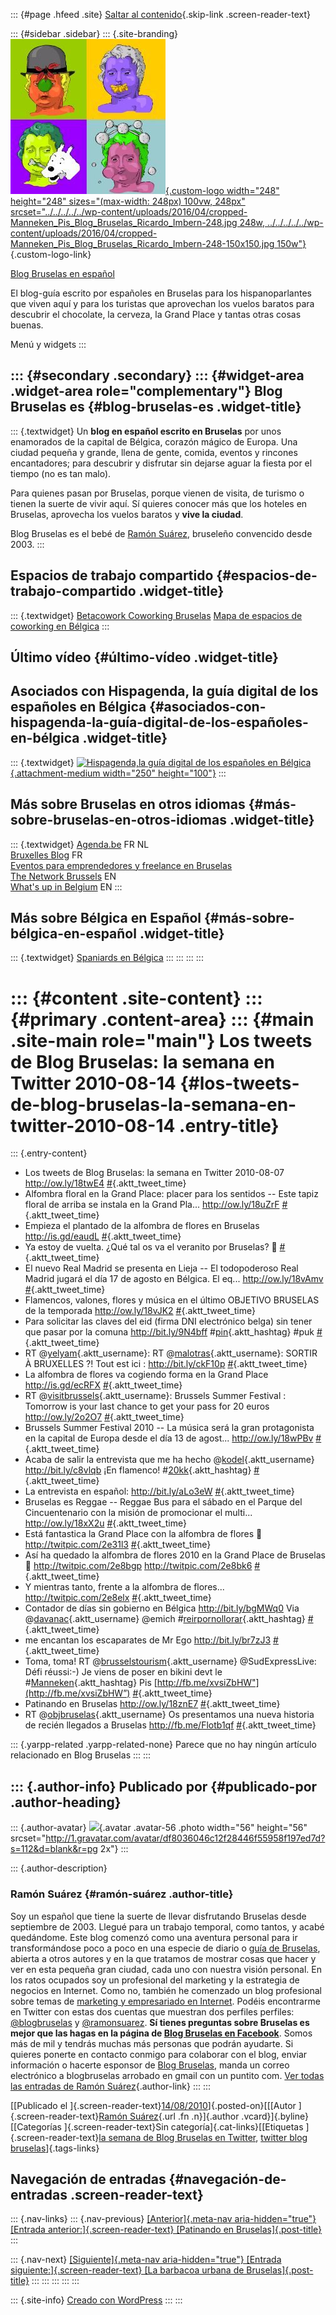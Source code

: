 ::: {#page .hfeed .site}
[Saltar al
contenido](../../../../../index.html?p=2980#content){.skip-link
.screen-reader-text}

::: {#sidebar .sidebar}
::: {.site-branding}
[![](../../../../../wp-content/uploads/2016/04/cropped-Manneken_Pis_Blog_Bruselas_Ricardo_Imbern-248.jpg){.custom-logo
width="248" height="248" sizes="(max-width: 248px) 100vw, 248px"
srcset="../../../../../wp-content/uploads/2016/04/cropped-Manneken_Pis_Blog_Bruselas_Ricardo_Imbern-248.jpg 248w, ../../../../../wp-content/uploads/2016/04/cropped-Manneken_Pis_Blog_Bruselas_Ricardo_Imbern-248-150x150.jpg 150w"}](../../../../../index.html){.custom-logo-link}

[Blog Bruselas en español](../../../../../index.html)

El blog-guía escrito por españoles en Bruselas para los hispanoparlantes
que viven aquí y para los turistas que aprovechan los vuelos baratos
para descubrir el chocolate, la cerveza, la Grand Place y tantas otras
cosas buenas.

Menú y widgets
:::

::: {#secondary .secondary}
::: {#widget-area .widget-area role="complementary"}
Blog Bruselas es {#blog-bruselas-es .widget-title}
----------------

::: {.textwidget}
Un **blog en español escrito en Bruselas** por unos enamorados de la
capital de Bélgica, corazón mágico de Europa. Una ciudad pequeña y
grande, llena de gente, comida, eventos y rincones encantadores; para
descubrir y disfrutar sin dejarse aguar la fiesta por el tiempo (no es
tan malo).

Para quienes pasan por Bruselas, porque vienen de visita, de turismo o
tienen la suerte de vivir aquí. Sí quieres conocer más que los hoteles
en Bruselas, aprovecha los vuelos baratos y **vive la ciudad**.

Blog Bruselas es el bebé de [Ramón Suárez](http://www.ramonsuarez.com),
bruseleño convencido desde 2003.
:::

Espacios de trabajo compartido {#espacios-de-trabajo-compartido .widget-title}
------------------------------

::: {.textwidget}
[Betacowork Coworking Bruselas](http://www.betacowork.com) [Mapa de
espacios de coworking en Bélgica](http://coworkingbelgium.com)
:::

Último vídeo {#último-vídeo .widget-title}
------------

Asociados con Hispagenda, la guía digital de los españoles en Bélgica {#asociados-con-hispagenda-la-guía-digital-de-los-españoles-en-bélgica .widget-title}
---------------------------------------------------------------------

::: {.textwidget}
[![Hispagenda,la guía digital de los españoles en
Bélgica](../../../../../wp-content/uploads/2010/04/Hispagenda-250px.gif "Hispagenda, la guía digital de los españoles en Bélgica"){.attachment-medium
width="250" height="100"}](http://www.hispagenda.com)
:::

Más sobre Bruselas en otros idiomas {#más-sobre-bruselas-en-otros-idiomas .widget-title}
-----------------------------------

::: {.textwidget}
[Agenda.be](http://www.agenda.be) FR NL\
[Bruxelles Blog](http://www.bxlblog.be/) FR\
[Eventos para emprendedores y freelance en
Bruselas](http://www.betacowork.com/events/)\
[The Network
Brussels](http://groups.yahoo.com/group/TheNetworkBrussels/) EN\
[What\'s up in Belgium](http://www.whatsupin.be/) EN
:::

Más sobre Bélgica en Español {#más-sobre-bélgica-en-español .widget-title}
----------------------------

::: {.textwidget}
[Spaniards en Bélgica](http://www.spaniards.es/paises/belgica)
:::
:::
:::
:::

::: {#content .site-content}
::: {#primary .content-area}
::: {#main .site-main role="main"}
Los tweets de Blog Bruselas: la semana en Twitter 2010-08-14 {#los-tweets-de-blog-bruselas-la-semana-en-twitter-2010-08-14 .entry-title}
============================================================

::: {.entry-content}
-   Los tweets de Blog Bruselas: la semana en Twitter 2010-08-07
    <http://ow.ly/18twE4>
    [\#](http://twitter.com/blogbruselas/statuses/20581767306){.aktt_tweet_time}
-   Alfombra floral en la Grand Place: placer para los sentidos -- Este
    tapiz floral de arriba se instala en la Grand Pla...
    <http://ow.ly/18uZrF>
    [\#](http://twitter.com/blogbruselas/statuses/20731039104){.aktt_tweet_time}
-   Empieza el plantado de la alfombra de flores en Bruselas
    <http://is.gd/eaudL>
    [\#](http://twitter.com/blogbruselas/statuses/20737283299){.aktt_tweet_time}
-   Ya estoy de vuelta. ¿Qué tal os va el veranito por Bruselas? 🙂
    [\#](http://twitter.com/blogbruselas/statuses/20776713708){.aktt_tweet_time}
-   El nuevo Real Madrid se presenta en Lieja -- El todopoderoso Real
    Madrid jugará el día 17 de agosto en Bélgica. El eq...
    <http://ow.ly/18vAmv>
    [\#](http://twitter.com/blogbruselas/statuses/20791415668){.aktt_tweet_time}
-   Flamencos, valones, flores y música en el último OBJETIVO BRUSELAS
    de la temporada <http://ow.ly/18vJK2>
    [\#](http://twitter.com/blogbruselas/statuses/20798438823){.aktt_tweet_time}
-   Para solicitar las claves del eid (firma DNI electrónico belga) sin
    tener que pasar por la comuna <http://bit.ly/9N4bff>
    \#[pin](http://search.twitter.com/search?q=%23pin){.aktt_hashtag}
    \#puk
    [\#](http://twitter.com/blogbruselas/statuses/20812062135){.aktt_tweet_time}
-   RT @[yelyam](http://twitter.com/yelyam){.aktt_username}: RT
    @[malotras](http://twitter.com/malotras){.aktt_username}: SORTIR À
    BRUXELLES ?! Tout est ici : <http://bit.ly/ckF10p>
    [\#](http://twitter.com/blogbruselas/statuses/20874894510){.aktt_tweet_time}
-   La alfombra de flores va cogiendo forma en la Grand Place
    <http://is.gd/ecRFX>
    [\#](http://twitter.com/blogbruselas/statuses/20878803479){.aktt_tweet_time}
-   RT
    @[visitbrussels](http://twitter.com/visitbrussels){.aktt_username}:
    Brussels Summer Festival : Tomorrow is your last chance to get your
    pass for 20 euros <http://ow.ly/2o2O7>
    [\#](http://twitter.com/blogbruselas/statuses/20882734317){.aktt_tweet_time}
-   Brussels Summer Festival 2010 -- La música será la gran protagonista
    en la capital de Europa desde el día 13 de agost...
    <http://ow.ly/18wPBv>
    [\#](http://twitter.com/blogbruselas/statuses/20898569883){.aktt_tweet_time}
-   Acaba de salir la entrevista que me ha hecho
    @[kodel](http://twitter.com/kodel){.aktt_username}
    <http://bit.ly/c8vlqb> ¡En flamenco!
    \#[20kk](http://search.twitter.com/search?q=%2320kk){.aktt_hashtag}
    [\#](http://twitter.com/blogbruselas/statuses/20990241030){.aktt_tweet_time}
-   La entrevista en español: <http://bit.ly/aLo3eW>
    [\#](http://twitter.com/blogbruselas/statuses/20993373365){.aktt_tweet_time}
-   Bruselas es Reggae -- Reggae Bus para el sábado en el Parque del
    Cincuentenario con la misión de promocionar el multi...
    <http://ow.ly/18xX2u>
    [\#](http://twitter.com/blogbruselas/statuses/21003139778){.aktt_tweet_time}
-   Está fantastica la Grand Place con la alfombra de flores 🙂
    <http://twitpic.com/2e31l3>
    [\#](http://twitter.com/blogbruselas/statuses/21003143969){.aktt_tweet_time}
-   Así ha quedado la alfombra de flores 2010 en la Grand Place de
    Bruselas 🙂 <http://twitpic.com/2e8bgp> <http://twitpic.com/2e8bk6>
    [\#](http://twitter.com/blogbruselas/statuses/21043687694){.aktt_tweet_time}
-   Y mientras tanto, frente a la alfombra de flores...
    <http://twitpic.com/2e8elx>
    [\#](http://twitter.com/blogbruselas/statuses/21044286233){.aktt_tweet_time}
-   Contador de días sin gobierno en Bélgica <http://bit.ly/bgMWq0> Via
    @[davanac](http://twitter.com/davanac){.aktt_username} \@emich
    \#[reirpornollorar](http://search.twitter.com/search?q=%23reirpornollorar){.aktt_hashtag}
    [\#](http://twitter.com/blogbruselas/statuses/21070897916){.aktt_tweet_time}
-   me encantan los escaparates de Mr Ego <http://bit.ly/br7zJ3>
    [\#](http://twitter.com/blogbruselas/statuses/21142353349){.aktt_tweet_time}
-   Toma, toma! RT
    @[brusselstourism](http://twitter.com/brusselstourism){.aktt_username}
    \@SudExpressLive: Défi réussi:-) Je viens de poser en bikini devt le
    \#[Manneken](http://search.twitter.com/search?q=%23Manneken){.aktt_hashtag}
    Pis [http://fb.me/xvsiZbHW"](http://fb.me/xvsiZbHW”)
    [\#](http://twitter.com/blogbruselas/statuses/21148975389){.aktt_tweet_time}
-   Patinando en Bruselas <http://ow.ly/18znE7>
    [\#](http://twitter.com/blogbruselas/statuses/21149015682){.aktt_tweet_time}
-   RT @[objbruselas](http://twitter.com/objbruselas){.aktt_username} Os
    presentamos una nueva historia de recién llegados a Bruselas
    <http://fb.me/Flotb1qf>
    [\#](http://twitter.com/blogbruselas/statuses/21149126774){.aktt_tweet_time}

::: {.yarpp-related .yarpp-related-none}
Parece que no hay ningún artículo relacionado en Blog Bruselas
:::
:::

::: {.author-info}
Publicado por {#publicado-por .author-heading}
-------------

::: {.author-avatar}
![](http://1.gravatar.com/avatar/df8036046c12f28446f55958f197ed7d?s=56&d=blank&r=pg){.avatar
.avatar-56 .photo width="56" height="56"
srcset="http://1.gravatar.com/avatar/df8036046c12f28446f55958f197ed7d?s=112&d=blank&r=pg 2x"}
:::

::: {.author-description}
### Ramón Suárez {#ramón-suárez .author-title}

Soy un español que tiene la suerte de llevar disfrutando Bruselas desde
septiembre de 2003. Llegué para un trabajo temporal, como tantos, y
acabé quedándome. Este blog comenzó como una aventura personal para ir
transformándose poco a poco en una especie de diario o [guía de
Bruselas](../../../../../index.html), abierta a otros autores y en la
que tratamos de mostrar cosas que hacer y ver en esta pequeña gran
ciudad, cada uno con nuestra visión personal. En los ratos ocupados soy
un profesional del marketing y la estrategia de negocios en Internet.
Como no, también he comenzado un blog profesional sobre temas de
[marketing y empresariado en Internet](http://ramonsuarez.com). Podéis
encontrarme en Twitter con estas dos cuentas que muestran dos perfiles
perfiles: [\@blogbruselas](http://twitter.com/blogbruselas) y
[\@ramonsuarez](http://twitter.com/ramonsuarez). **Sí tienes preguntas
sobre Bruselas es mejor que las hagas en la página de [Blog Bruselas en
Facebook](http://www.facebook.com/blogbruselas)**. Somos más de mil y
tendrás muchas más personas que podrán ayudarte. Si quieres ponerte en
contacto conmigo para colaborar con el blog, enviar información o
hacerte esponsor de [Blog Bruselas](../../../../../index.html), manda un
correo electrónico a blogbruselas arrobado en gmail con un puntito com.
[Ver todas las entradas de Ramón
Suárez](../../../04/30/index.html?author=2){.author-link}
:::
:::

[[Publicado el
]{.screen-reader-text}[14/08/2010](../../../../../index.html?p=2980)]{.posted-on}[[[Autor
]{.screen-reader-text}[Ramón
Suárez](../../../04/30/index.html?author=2){.url .fn .n}]{.author
.vcard}]{.byline}[[Categorías ]{.screen-reader-text}Sin
categoría]{.cat-links}[[Etiquetas ]{.screen-reader-text}[la semana de
Blog Bruselas en
Twitter](../../../../tag/la-semana-de-blog-bruselas-en-twitter/index.html),
[twitter blog
bruselas](../../../../tag/twitter-blog-bruselas/index.html)]{.tags-links}

Navegación de entradas {#navegación-de-entradas .screen-reader-text}
----------------------

::: {.nav-links}
::: {.nav-previous}
[[Anterior]{.meta-nav aria-hidden="true"} [Entrada
anterior:]{.screen-reader-text} [Patinando en
Bruselas]{.post-title}](../../../../../index.html?p=2967)
:::

::: {.nav-next}
[[Siguiente]{.meta-nav aria-hidden="true"} [Entrada
siguiente:]{.screen-reader-text} [La barbacoa urbana de
Bruselas]{.post-title}](../../../../../index.html?p=2985)
:::
:::
:::
:::
:::

::: {.site-info}
[Creado con WordPress](https://es.wordpress.org/)
:::
:::
